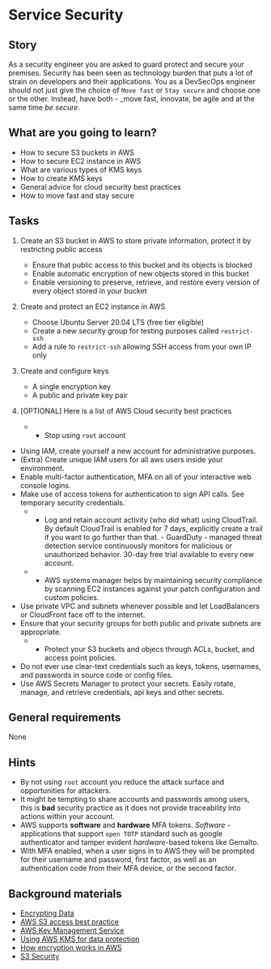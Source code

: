 # Service Security

## Story

As a security engineer you are asked to guard protect and secure your premises. Security has been seen as technology burden that puts a lot of strain on developers and their applications. You as a DevSecOps engineer should not just give the choice of `Move fast` or `Stay secure` and choose one or the other. Instead, have both - _move fast, innovate, be agile and at the same time _be secure_.

## What are you going to learn?

- How to secure S3 buckets in AWS
- How to secure EC2 instance in AWS
- What are various types of KMS keys
- How to create KMS keys
- General advice for cloud security best practices
- How to move fast and stay secure

## Tasks

1. Create an S3 bucket in AWS to store private information, protect it by restricting public access
    - Ensure that public access to this bucket and its objects is blocked
    - Enable automatic encryption of new objects stored in this bucket
    - Enable versioning to preserve, retrieve, and restore every version of every object stored in your bucket

2. Create and protect an EC2 instance in AWS
    - Choose Ubuntu Server 20.04 LTS (free tier eligible)
    - Create a new security group for testing purposes called `restrict-ssh`
    - Add a rule to `restrict-ssh` allowing SSH access from your own IP only

3. Create and configure keys
    - A single encryption key
    - A public and private key pair

4. [OPTIONAL] Here is a list of AWS Cloud security best practices
    - - Stop using `root` account
- Using IAM, create yourself a new account for administrative purposes.
- (Extra) Create unique IAM users for all aws users inside your environment.
- Enable multi-factor authentication, MFA on all of your interactive web console logins.
- Make use of access tokens for authentication to sign API calls. See temporary security credentials.
    - - Log and retain account activity (who did what) using CloudTrail. By default CloudTrail is enabled for 7 days, explicitly create a trail if you want to go further than that. - GuardDuty - managed threat detection service continuously monitors for malicious or unauthorized behavior. 30-day free trial available to every new account.
    - - AWS systems manager helps by maintaining security compliance by scanning EC2 instances against your patch configuration and custom policies.
- Use private VPC and subnets whenever possible and let LoadBalancers or CloudFront face off to the internet.
- Ensure that your security groups for both public and private subnets are appropriate.
    - - Protect your S3 buckets and objecs through ACLs, bucket, and access point policies.
- Do not ever use clear-text credentials such as keys, tokens, usernames, and passwords in source code or config files.
- Use AWS Secrets Manager to protect your secrets. Easily rotate, manage, and retrieve credentials, api keys and other secrets.

## General requirements

None

## Hints

- By not using `root` account you reduce the attack surface and opportunities for attackers.
- It might be tempting to share accounts and passwords among users, this is __bad__ security practice as it does not provide traceability into actions within your account.
- AWS supports __software__ and __hardware__ MFA tokens. _Software_ -  applications that support `open TOTP` standard such as google authenticator and tamper evident _hardware_-based tokens like Gemalto.
- With MFA enabled, when a user signs in to AWS they will be prompted for their username and password, first factor, as well as an authentication code from their MFA device, or the second factor.

## Background materials

- <i class="far fa-exclamation"></i> [Encrypting Data](project/curriculum/materials/pages/web-security/aws-encryption.md)
- <i class="far fa-exclamation"></i> [AWS S3 access best practice](project/curriculum/materials/pages/web-security/security-in-s3.md)
- <i class="far fa-book-open"></i> [AWS Key Management Service](https://medium.com/better-programming/aws-key-management-service-all-you-need-to-know-8c6b0e17a2d0)
- <i class="far fa-video"></i> [Using AWS KMS for data protection](https://www.youtube.com/watch?v=hxWvbNvj2lg)
- <i class="far fa-video"></i> [How encryption works in AWS](https://www.youtube.com/watch?v=plv7PQZICCM)
- <i class="far fa-video"></i> [S3 Security](https://www.youtube.com/watch?v=7M3s_ix9ljE)
